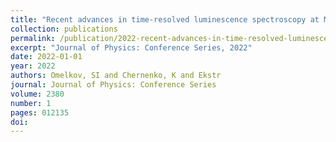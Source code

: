 ```yaml
---
title: "Recent advances in time-resolved luminescence spectroscopy at MAX IV and PETRA III storage rings"
collection: publications
permalink: /publication/2022-recent-advances-in-time-resolved-luminescence-spec/
excerpt: "Journal of Physics: Conference Series, 2022"
date: 2022-01-01
year: 2022
authors: Omelkov, SI and Chernenko, K and Ekstr
journal: Journal of Physics: Conference Series
volume: 2380
number: 1
pages: 012135
doi: 
---
```

